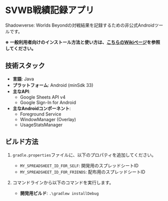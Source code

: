 # SVWB戦績記録アプリ

Shadowverse: Worlds Beyondの対戦結果を記録するための非公式Androidツールです。

**※ 一般利用者向けのインストール方法と使い方は、[こちらのWikiページ](https://github.com/fl1r/svwbrecord/wiki)を参照してください。**

## 技術スタック

* **言語**: Java
* **プラットフォーム**: Android (minSdk 33)
* **主なAPI**:
    * Google Sheets API v4
    * Google Sign-In for Android
* **主なAndroidコンポーネント**:
    * Foreground Service
    * WindowManager (Overlay)
    * UsageStatsManager

## ビルド方法

1.  `gradle.properties`ファイルに、以下のプロパティを追加してください。
    * `MY_SPREADSHEET_ID_FOR_SELF`: 開発用のスプレッドシートID
    * `MY_SPREADSHEET_ID_FOR_FRIENDS`: 配布用のスプレッドシートID

2.  コマンドラインから以下のコマンドを実行します。
    * **開発用ビルド**: `.\gradlew installDebug`

